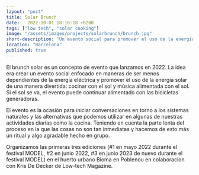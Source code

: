 ```yaml
---
layout: "post"
title: Solar Brunch
date:   2022-10-01 18:16:18 +0200
tags: ["low tech", "solar cooking"]
image: "/assets/images/projects/solarbrunch/brunch.jpg"
short-description: "Un evento social para promover el uso de la energía solar de una manera divertida: cocinar con el sol y música alimentada con el sol."
location: "Barcelona"
published: true
---
```


El brunch solar es un concepto de evento que lanzamos en 2022.
La idea era crear un evento social enfocado en maneras de ser menos dependientes de la energía eléctrica y promover el uso de la energía solar de una manera divertida: cocinar con el sol y música alimentada con el sol. Si el sol se va, el evento puede continuar alimentado con las bicicletas generadoras.

El evento es la ocasión para iniciar conversaciones en torno a los sistemas naturales y las alternativas que podemos utilizar en algunas de nuestras actividades diarias como la cocina. Teniendo en cuenta la parte lenta del proceso en la que las cosas no son tan inmediatas y hacemos de esto más un ritual y algo agradable hecho en grupo.

Organizamos las primeras tres ediciones (#1 en mayo 2022 durante el festival MODEL, #2 en junio 2022, #3 en junio 2023 de nuevo durante el festival MODEL) en el huerto urbano Bioma en Poblenou en colaboracion con Kris De Decker de Low-tech Magazine.



